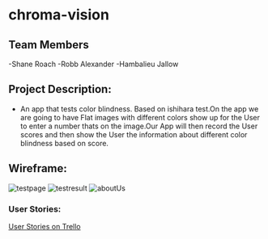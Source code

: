 # chroma-vision

## Team Members
-Shane Roach
-Robb Alexander
-Hambalieu Jallow

## Project Description:
- An app that tests color blindness. Based on ishihara test.On the app we are going to have Flat images with different colors show up for the User to enter a number thats on the image.Our App will then record the User scores and then show the User the information about different color blindness based on score.

## Wireframe:
![testpage](img/WF.pg1)
![testresult](img/WF.pg2)
![aboutUs](img/WF.pg3)



### User Stories:

[User Stories on Trello](https://trello.com/c/0sLln4ac)



